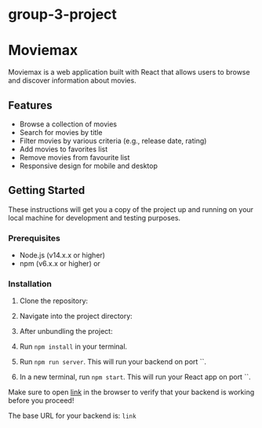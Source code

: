 # group-3-project

# Moviemax

Moviemax is a web application built with React that allows users to browse and discover information about movies.

## Features

- Browse a collection of movies
- Search for movies by title
- Filter movies by various criteria (e.g., release date, rating)
- Add movies to favorites list
- Remove movies from favourite list
- Responsive design for mobile and desktop

## Getting Started

These instructions will get you a copy of the project up and running on your local machine for development and testing purposes.

### Prerequisites

- Node.js (v14.x.x or higher)
- npm (v6.x.x or higher) or 

### Installation

1. Clone the repository:

2. Navigate into the project directory:

3. After unbundling the project:

1. Run `npm install` in your terminal.
2. Run `npm run server`. This will run your backend on port ``.
3. In a new terminal, run `npm start`. This will run your React app on port ``.

Make sure to open [link](link) in
the browser to verify that your backend is working before you proceed!

The base URL for your backend is: `link`
